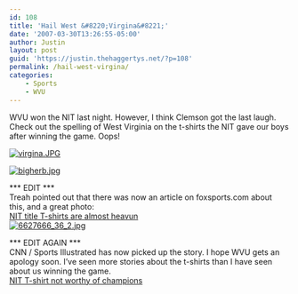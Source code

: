 ```yaml
---
id: 108
title: 'Hail West &#8220;Virgina&#8221;'
date: '2007-03-30T13:26:55-05:00'
author: Justin
layout: post
guid: 'https://justin.thehaggertys.net/?p=108'
permalink: /hail-west-virgina/
categories:
    - Sports
    - WVU
---
```


WVU won the NIT last night. However, I think Clemson got the last laugh. Check out the spelling of West Virginia on the t-shirts the NIT gave our boys after winning the game. Oops!

[![virgina.JPG](https://justin.thehaggertys.net/wp-content/uploads/2007/03/virgina.JPG)](https://justin.thehaggertys.net/wp-content/uploads/2007/03/virgina.JPG "virgina.JPG")

[![bigherb.jpg](https://justin.thehaggertys.net/wp-content/uploads/2007/03/bigherb.jpg)](https://justin.thehaggertys.net/wp-content/uploads/2007/03/bigherb.jpg "bigherb.jpg")

\*\*\* EDIT \*\*\*  
Treah pointed out that there was now an article on foxsports.com about this, and a great photo:  
[NIT title T-shirts are almost heavun](http://msn.foxsports.com/cbk/story/6627642)  
[![6627666_36_2.jpg](https://justin.thehaggertys.net/wp-content/uploads/2007/03/6627666_36_2.jpg)](http://msn.foxsports.com/cbk/story/6627642)

\*\*\* EDIT AGAIN \*\*\*  
CNN / Sports Illustrated has now picked up the story. I hope WVU gets an apology soon. I’ve seen more stories about the t-shirts than I have seen about us winning the game.  
[NIT T-shirt not worthy of champions](http://sportsillustrated.cnn.com/2007/basketball/ncaa/03/30/bc.bkc.nit.t.shirtgoof.ap/index.html)